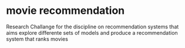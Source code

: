 # movie recommendation
 Research Challange for the discipline on recommendation systems that aims explore differente sets of models and produce a recommendation system that ranks movies
